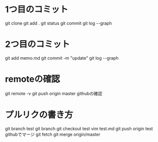 # 1つ目のコミット
git clone
git add .
git status
git commit
git log --graph

# 2つ目のコミット
git add memo.md
git commit -m "update"
git log --graph

# remoteの確認
git remote -v
git push origin master
githubの確認

# プルリクの書き方
git branch test
git branch
git checkout test
vim test.md
git push origin test
githubでマージ
git fetch
git merge origin/master
